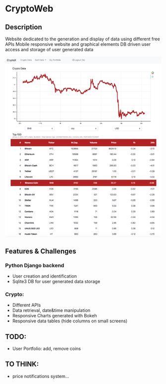 # CryptoWeb

## Description
Website dedicated to the generation and display of data using different free APIs
Mobile responsive website and graphical elements
DB driven user access and storage of user generated data

![screenshot](cryptox.png)
## Features & Challenges
### Python Django backend
  - User creation and identification
  - Sqlite3 DB for user generated data storage

### Crypto:
- Different APIs
- Data retrieval, date&time manipulation
- Responsive Charts generated with Bokeh
- Responsive data tables (hide columns on small screens)

## TODO:
- User Portfolio: add, remove coins

## TO THINK:
- price notifications system...
